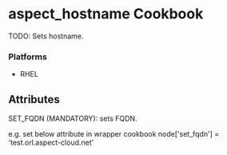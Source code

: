 # aspect_hostname Cookbook

TODO: Sets hostname.

### Platforms

- RHEL

## Attributes

SET_FQDN (MANDATORY): sets FQDN.

e.g.
 set below attribute in wrapper cookbook
 node['set_fqdn'] = 'test.orl.aspect-cloud.net'
